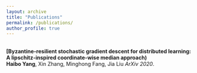 ```yaml
---
layout: archive
title: "Publications"
permalink: /publications/
author_profile: true
---
```


<br>
<b>[Byzantine-resilient stochastic gradient descent for distributed learning: A lipschitz-inspired coordinate-wise median approach)</b> <br> 
<b>Haibo Yang</b>, Xin Zhang, Minghong Fang, Jia Liu
<i>ArXiv 2020</i>.
